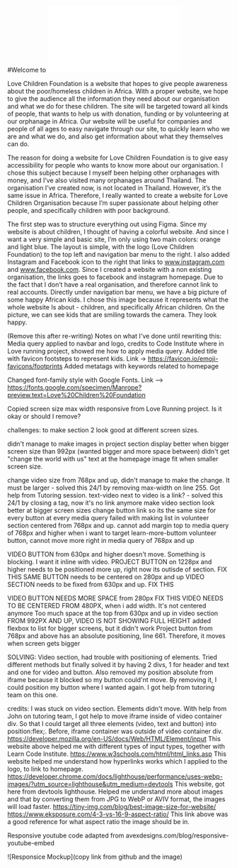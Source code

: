 #Welcome to ![Love Children Foundation](file:///Users/alishaandersson/Desktop/Love-Children-Foundation/index.html)

Love Children Foundation is a website that hopes to give people awareness about the poor/homeless children in Africa. With a proper website, we hope to give the audience all the information they need about our organisation and what we do for these children. The site will be targeted toward all kinds of people, that wants to help us with donation, funding or by volunteering at our orphanage in Africa. Our website will be useful for companies and people of all ages to easy navigate through our site, to quickly learn who we are and what we do, and also get information about what they themselves can do.

The reason for doing a website for Love Children Foundation is to give easy accessibility for people who wants to know more about our organisation. I chose this subject because I myself been helping other orphanages with money, and I’ve also visited many orphanages around Thailand. The organisation I’ve created now, is not located in Thailand. However, it’s the same issue in Africa. Therefore, I really wanted to create a website for Love Children Organisation because I’m super passionate about helping other people, and specifically children with poor background.

The first step was to structure everything out using Figma. Since my website is about children, I thought of having a colorful website. And since I want a very simple and basic site, I’m only using two main colors: orange and light blue. The layout is simple, with the logo (Love Children Foundation) to the top left and navigation bar menu to the right. I also added Instagram and Facebook icon to the right that links to www.instagram.com and www.facebook.com. Since I created a website with a non existing organisation, the links goes to facebook and instagram homepage. Due to the fact that I don’t have a real organisation, and therefore cannot link to real accounts.
Directly under navigation bar menu, we have a big picture of some happy African kids. I chose this image because it represents what the whole website Is about - children, and specifically African children. On the picture, we can see kids that are smiling towards the camera. They look happy.

(Remove this after re-writing)
Notes on what I've done until rewriting this:
Media query applied to navbar and logo, credits to Code Institute where in Love running project, showed me how to apply media query.
Added title with favicon footsteps to represent kids. Link -> https://favicon.io/emoji-favicons/footprints
Added metatags with keywords related to homepage

Changed font-family style with Google Fonts. Link -->
https://fonts.google.com/specimen/Manrope?preview.text=Love%20Children%20Foundation

Copied screen size max width responsive from Love Running project. Is it okay or should I remove?

challenges: to make section 2 look good at different screen sizes.

didn't manage to make images in project section display better when bigger screen size than 992px (wanted bigger and more space between)
didn't get "change the world with us" text at the homepage image fit when smaller screen size.

change video size from 768px and up, didn't manage to make the change. It must be larger - solved this 24/1 by removing max-width on line 255. Got help from Tutoring session.
text-video next to video is a link? - solved this 24/1 by closing a tag, now it's no link anymore
make video section look better at bigger screen sizes
change button link so its the same size for every button at every media query
failed with making list in volunteer section centered from 768px and up.
cannot add margin top to media query of 768px and higher when i want to target learn-more-buttom
volunteer button, cannot move more right in media query of 768px and up

VIDEO BUTTON from 630px and higher doesn't move. Something is blocking. I want it inline with video.
PROJECT BUTTON on 1228px and higher needs to be positioned more up, right now its outisde of section. FIX THIS
SAME BUTTON needs to be centered on 280px and up
VIDEO SECTION needs to be fixed from 630px and up. FIX THIS

VIDEO BUTTON NEEDS MORE SPACE from 280px FIX THIS
VIDEO NEEDS TO BE CENTERED FROM 480PX, when i add width. It's not centered anymore
Too much space at the top from 630px and up in video section
FROM 992PX AND UP, VIDEO IS NOT SHOWING FULL HEIGHT
added flexbox to list for bigger screens, but it didn't work
Project button from 768px and above has an absolute positioning, line 661. Therefore, it moves when screen gets bigger

SOLVING:
Video section, had trouble with positioning of elements. Tried different methods but finally solved it by having 2 divs, 1 for header and text and one for video and button. Also removed my position absolute from iframe because it blocked so my button could'nt move. By removing it, I could position my button where I wanted again. I got help from tutoring team on this one.

credits:
I was stuck on video section. Elements didn't move. With help from John on tutoring team, I got help to move iframe inside of video container div. So that I could target all three elements (video, text and button) into position:flex;. Before, iframe container was outside of video container div.
https://developer.mozilla.org/en-US/docs/Web/HTML/Element/input
This website above helped me with different types of input types, together with Learn Code Institute.
https://www.w3schools.com/html/html_links.asp
This website helped me understand how hyperlinks works which I applied to the logo, to link to homepage.
https://developer.chrome.com/docs/lighthouse/performance/uses-webp-images/?utm_source=lighthouse&utm_medium=devtools
This website, got here from devtools lighthouse. Helped me understand more about images and that by converting them from JPG to WebP or AVIV format, the images will load faster.
https://tiny-img.com/blog/best-image-size-for-website/
https://www.eksposure.com/4-3-vs-16-9-aspect-ratio/
This link above was a good reference for what aspect ratio the image should be in.

Responsive youtube code adapted from avexdesigns.com/blog/responsive-youtube-embed

<!--Add a photo of how the website looks like on different screen devices-->

![Responsice Mockup](copy link from github and the image)
